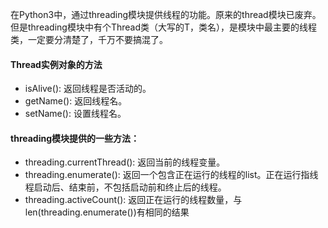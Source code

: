 在Python3中，通过threading模块提供线程的功能。原来的thread模块已废弃。但是threading模块中有个Thread类（大写的T，类名），是模块中最主要的线程类，一定要分清楚了，千万不要搞混了。 

#### Thread实例对象的方法 
  + isAlive(): 返回线程是否活动的。 
  + getName(): 返回线程名。 
  + setName(): 设置线程名。 

#### threading模块提供的一些方法： 
  + threading.currentThread(): 返回当前的线程变量。 
  + threading.enumerate(): 返回一个包含正在运行的线程的list。正在运行指线程启动后、结束前，不包括启动前和终止后的线程。 
  + threading.activeCount(): 返回正在运行的线程数量，与len(threading.enumerate())有相同的结果 
